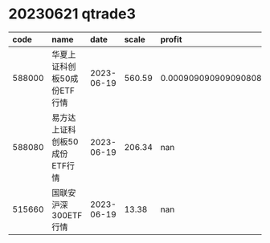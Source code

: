 
# 20230621 qtrade3
 | code | name | date | scale | profit | pattern | success_rate | success_cnt | fund_cnt | 
 | :----- | :----- | :----- | :----- | :----- | :----- | :----- | :----- | :----- | 
 | 588000 | 华夏上证科创板50成份ETF行情 | 2023-06-19 | 560.59 | 0.0009090909090908089 | 11001***** | 0.8421052631578947 | 16 | 19 | 
 | 588080 | 易方达上证科创板50成份ETF行情 | 2023-06-19 | 206.34 | nan | 11001***** | 0.85 | 17 | 20 | 
 | 515660 | 国联安沪深300ETF行情 | 2023-06-19 | 13.38 | nan | 011111**** | 0.8333333333333334 | 10 | 12 | 
